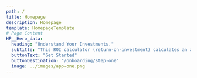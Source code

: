 ```yaml
---
path: /
title: Homepage
description: Homepage
template: HomepageTemplate
# Page Content
HP__Hero_data:
  heading: "Understand Your Investments."
  subtitle: "This ROI calculator (return-on-investment) calculates an annualized rate-of-return using exact dates. Also known as ROR (rate-of-return), these financial calculators allow you to compare the results of different investments."
  buttonText: "Get Started"
  buttonDestination: "/onboarding/step-one"
  image: ../images/app-one.png
---
```


